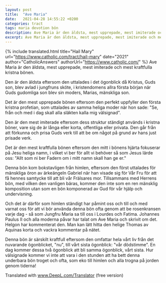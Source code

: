 ```yaml
---
layout: post
title:  "Ave Maria"
date:   2021-04-28 14:55:22 +0200
categories: tract
tags: maria devotion bön 
description: Ave Maria är den äldsta, mest upprepade, mest imiterade och mest kraftfulla kristna bönen. Klicka här för att läsa mer om dess historia och betydelse.
excerpt: Ave Maria är den äldsta, mest upprepade, mest imiterade och mest kraftfulla kristna bönen.
---
```


{% include translated.html 
    title="Hail Mary" 
    url="https://www.catholic.com/tract/hail-mary"
    date="2021" 
    author="CatholicAnswers" 
    authorUrl="https://www.catholic.com/"
%}
Ave Maria är den äldsta, mest upprepade, mest imiterade och mest kraftfulla kristna bönen.

Den är den äldsta eftersom den uttalades i det ögonblick då Kristus, Guds son, blev avlad i jungfruns sköte, i kristendomens allra första början när Guds gudomliga son blev sin moders, Marias, mänskliga son.

Det är den mest upprepade bönen eftersom den perfekt uppfyller den första kristna profetian, som uttalades av samma heliga moder när hon sade: "Se, från och med i dag skall alla släkten kalla mig välsignad".

Den är den mest imiterade eftersom dess struktur ständigt används i kristna böner, vare sig de är långa eller korta, offentliga eller privata. Den går från att förkunna och prisa Guds verk till att be om något på grund av hans just prisade verk.

Det är den mest kraftfulla bönen eftersom den mitt i bönens hjärta fokuserar på Jesu heliga namn, i vilket vi ber för allt vi behöver så som Jesus lärde oss: "Allt som ni ber Fadern om i mitt namn skall han ge er."

Denna bön kom bokstavligen från himlen, eftersom den först uttalades för mänskliga öron av ärkeängeln Gabriel när han visade sig för Vår Fru för att få hennes samtycke till att bli vår Frälsares mor. Tillsammans med Herrens bön, med vilken den vanligen bäras, kommer den inte som en ren mänsklig komposition utan som en bön komponerad av Gud för vår hjälp och undervisning.

Och det är därför som himlen ständigt har påmint oss och till och med varnat oss för att vi bör använda denna bön ofta genom att be rosenkransen varje dag - så som Jungfru Maria sa till oss i Lourdes och Fatima. Johannes Paulus II och alla moderna påvar har talat om Ave Maria och skrivit om det. Helgon har kommenterat den. Man kan lätt hitta den helige Thomas av Aquinas korta och vackra kommentar på nätet.

Denna bön är särskilt kraftfull eftersom den omfattar hela vårt liv från det nuvarande ögonblicket, "nu", till vårt sista ögonblick: "vår dödstimme". En dag kommer dessa två ögonblick att bli samma ögonblick, vårt sista. Hur välsignade kommer vi inte att vara i den stunden att ha bett denna underbara bön troget och ofta, som eko till himlen och alla trogna på jorden genom tiderna!


Translated with www.DeepL.com/Translator (free version)